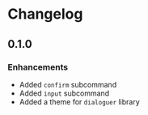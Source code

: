 # Changelog

## 0.1.0

### Enhancements
* Added `confirm` subcommand
* Added `input` subcommand
* Added a theme for `dialoguer` library
